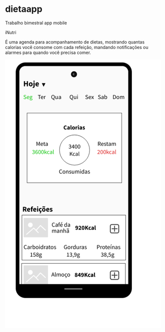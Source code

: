 # dietaapp
Trabalho bimestral app mobile

iNutri

É uma agenda para acompanhamento de dietas, mostrando quantas calorias você consome com cada refeição, mandando notificações ou alarmes para quando você precisa comer.

<img src="https://github.com/Joaodoidao/dietaapp/blob/main/aplidietainutri.png">
